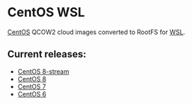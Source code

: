 # CentOS WSL

[CentOS](https://www.centos.org/) QCOW2 cloud images converted to RootFS for [WSL](https://docs.microsoft.com/en-us/windows/wsl/).

## Current releases:
 - [CentOS 8-stream](https://github.com/mishamosher/CentOS-WSL/releases/tag/8-stream-20210603)
 - [CentOS 8](https://github.com/mishamosher/CentOS-WSL/releases/tag/8.4-2105)
 - [CentOS 7](https://github.com/mishamosher/CentOS-WSL/releases/tag/7.9-2009)
 - [CentOS 6](https://github.com/mishamosher/CentOS-WSL/releases/tag/6.10-1907)